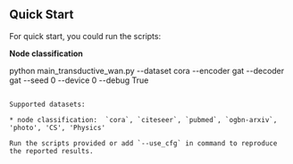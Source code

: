 
<h2>Quick Start </h2>

For quick start, you could run the scripts: 

**Node classification**

python main_transductive_wan.py --dataset cora --encoder gat --decoder gat --seed 0 --device 0 --debug True

```

Supported datasets:

* node classification:  `cora`, `citeseer`, `pubmed`, `ogbn-arxiv`, 'photo', 'CS', 'Physics'

Run the scripts provided or add `--use_cfg` in command to reproduce the reported results.




